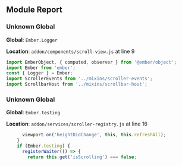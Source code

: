 ## Module Report
### Unknown Global

**Global**: `Ember.Logger`

**Location**: `addon/components/scroll-view.js` at line 9

```js
import EmberObject, { computed, observer } from '@ember/object';
import Ember from 'ember';
const { Logger } = Ember;
import ScrollerEvents from '../mixins/scroller-events';
import ScrollbarHost from '../mixins/scrollbar-host';
```

### Unknown Global

**Global**: `Ember.testing`

**Location**: `addon/services/scroller-registry.js` at line 16

```js
      viewport.on('heightDidChange', this, this.refreshAll);
    }
    if (Ember.testing) {
      registerWaiter(() => {
        return this.get('isScrolling') === false;
```
